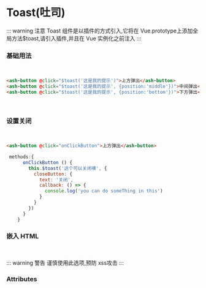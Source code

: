 # Toast(吐司)
::: warning 注意
Toast 组件是以插件的方式引入,它将在 Vue.prototype上添加全局方法$toast,请引入插件,并且在 Vue 实例化之前注入
:::

###  基础用法
 <br/>

<ClientOnly>
  <toast-demos-1></toast-demos-1>
</ClientOnly>

```html
<ash-button @click="$toast('这是我的提示')">上方弹出</ash-button>
<ash-button @click="$toast('这是我的提示', {position:'middle'})">中间弹出</ash-button>
<ash-button @click="$toast('这是我的提示', {position:'bottom'})">下方弹出</ash-button>
```
</br>


###  设置关闭
 <br/>
 
<ClientOnly>
  <toast-demos-2></toast-demos-2>
</ClientOnly>

```html
<ash-button @click="onClickButton">上方弹出</ash-button>
```

```js
 methods:{
      onClickButton () {
        this.$toast('这个可以关闭噢', {
          closeButton: {
            text: '关闭',
            callback: () => {
              console.log('you can do someThing in this')
            }
          }
        })
      }
    }
```
### 嵌入 HTML
 <br/>
 
::: warning 警告
谨慎使用此选项,预防 xss攻击
:::

<ClientOnly>
  <toast-demos-3></toast-demos-3>
</ClientOnly>


### Attributes
<br/>
<ClientOnly>
  <toast-demos-description></toast-demos-description>
</ClientOnly>
